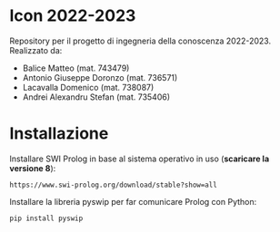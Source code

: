 # Icon 2022-2023
Repository per il progetto di ingegneria della conoscenza 2022-2023. Realizzato da:
 - Balice Matteo            (mat. 743479)
 - Antonio Giuseppe Doronzo (mat. 736571)
 - Lacavalla Domenico       (mat. 738087)
 - Andrei Alexandru Stefan  (mat. 735406)

# Installazione
Installare SWI Prolog in base al sistema operativo in uso (**scaricare la versione 8**):

`https://www.swi-prolog.org/download/stable?show=all`


Installare la libreria pyswip per far comunicare Prolog con Python:

`pip install pyswip`